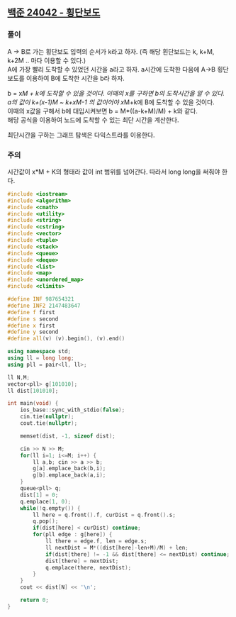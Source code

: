 ## [백준 24042 - 횡단보도](https://www.acmicpc.net/problem/24042)

### 풀이
A -> B로 가는 횡단보도 입력의 순서가 k라고 하자. (즉 해당 횐단보드는 k, k+M, k+2M .. 마다 이용할 수 있다.)   
A에 가장 빨리 도착할 수 있었던 시간을 a라고 하자. a시간에 도착한 다음에 A->B 횡단보도를 이용하여 B에 도착한 시간을 b라 하자.  

b = x*M + k에 도착할 수 있을 것이다. 이때의 x를 구하면 b의 도착시간을 알 수 있다.  
a의 값이 k+(x-1)*M ~ k+x*M-1 의 값이어야 x*M+k에 B에 도착할 수 있을 것이다.  
이때의 x값을 구해서 b에 대입시켜보면 b = M*((a-k+M)/M) + k와 같다.  
해당 공식을 이용하여 노드에 도착할 수 있는 최단 시간을 계산한다.

최단시간을 구하는 그래프 탐색은 다익스트라를 이용한다.

### 주의
시간값이 x*M + K의 형태라 값이 int 범위를 넘어간다. 따라서 long long을 써줘야 한다.

```c++
#include <iostream>
#include <algorithm>
#include <cmath>
#include <utility>
#include <string>
#include <cstring>
#include <vector>
#include <tuple>
#include <stack>
#include <queue>
#include <deque>
#include <list>
#include <map>
#include <unordered_map>
#include <climits>

#define INF 987654321
#define INF2 2147483647
#define f first
#define s second
#define x first
#define y second
#define all(v) (v).begin(), (v).end()

using namespace std;
using ll = long long;
using pll = pair<ll, ll>;

ll N,M;
vector<pll> g[101010];
ll dist[101010];

int main(void) {
    ios_base::sync_with_stdio(false);
    cin.tie(nullptr);
    cout.tie(nullptr);

    memset(dist, -1, sizeof dist);

    cin >> N >> M;
    for(ll i=1; i<=M; i++) {
        ll a,b; cin >> a >> b;
        g[a].emplace_back(b,i);
        g[b].emplace_back(a,i);
    }
    queue<pll> q;
    dist[1] = 0;
    q.emplace(1, 0);
    while(!q.empty()) {
        ll here = q.front().f, curDist = q.front().s;
        q.pop();
        if(dist[here] < curDist) continue;
        for(pll edge : g[here]) {
            ll there = edge.f, len = edge.s;
            ll nextDist = M*((dist[here]-len+M)/M) + len;
            if(dist[there] != -1 && dist[there] <= nextDist) continue;
            dist[there] = nextDist;
            q.emplace(there, nextDist);
        }
    }
    cout << dist[N] << '\n';

    return 0;
}
```